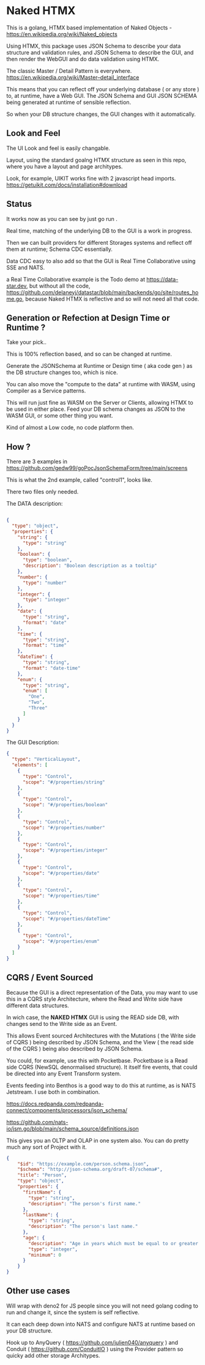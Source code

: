 # Naked HTMX

This is a golang, HTMX based implementation of Naked Objects - https://en.wikipedia.org/wiki/Naked_objects

Using HTMX, this package uses JSON Schema to describe your data structure and validation rules, and JSON Schema to describe the GUI, and then render the WebGUI and do data validation using HTMX.

The classic Master / Detail Pattern is everywhere. https://en.wikipedia.org/wiki/Master–detail_interface

This means that you can reflect off your underlying database ( or any store ) to, at runtime, have a Web GUI. The JSON Schema and GUI JSON SCHEMA being generated at runtime of sensible reflection.

So when your DB structure changes, the GUI changes with it automatically.

## Look and Feel

The UI Look and feel is easily changable.

Layout, using the standard goalng HTMX structure as seen in this repo, where you have a layout and page architypes.

Look, for example, UIKIT works fine with 2 javascript head imports. https://getuikit.com/docs/installation#download


## Status

It works now as you can see by just go run .

Real time, matching of the underlying DB to the GUI is a work in progress.

Then we can built providers for different Storages systems and reflect off them at runtime; Schema CDC essentially.

Data CDC easy to also add so that the GUI is Real Time Collaborative using SSE and NATS.

a Real Time Collaborative example is the Todo demo at https://data-star.dev, but without all the code, https://github.com/delaneyj/datastar/blob/main/backends/go/site/routes_home.go, because Naked HTMX is reflective and so will not need all that code.




## Generation or Refection at Design Time or Runtime ?

Take your pick..

This is 100% reflection based, and so can be changed at runtime.

Generate the JSONSchema at Runtime or Design time ( aka code gen ) as the DB structure changes too, which is nice.

You can also move the "compute to the data" at runtime with WASM, using Compiler as a Service patterns.

This will run just fine as WASM on the Server or Clients, allowing HTMX to be used in either place.
Feed your DB schema changes as JSON to the WASM GUI, or some other thing you want.

Kind of almost a Low code, no code platform then. 


## How ?

There are 3 examples in https://github.com/gedw99/goPocJsonSchemaForm/tree/main/screens

This is what the 2nd example, called "control1", looks like.

There two files only needed.

The DATA description:

```json

{
  "type": "object",
  "properties": {
    "string": {
      "type": "string"
    },
    "boolean": {
      "type": "boolean",
      "description": "Boolean description as a tooltip"
    },
    "number": {
      "type": "number"
    },
    "integer": {
      "type": "integer"
    },
    "date": {
      "type": "string",
      "format": "date"
    },
    "time": {
      "type": "string",
      "format": "time"
    },
    "dateTime": {
      "type": "string",
      "format": "date-time"
    },
    "enum": {
      "type": "string",
      "enum": [
        "One",
        "Two",
        "Three"
      ]
    }
  }
}

```

The GUI Description:

```json
{
  "type": "VerticalLayout",
  "elements": [
    {
      "type": "Control",
      "scope": "#/properties/string"
    },
    {
      "type": "Control",
      "scope": "#/properties/boolean"
    },
    {
      "type": "Control",
      "scope": "#/properties/number"
    },
    {
      "type": "Control",
      "scope": "#/properties/integer"
    },
    {
      "type": "Control",
      "scope": "#/properties/date"
    },
    {
      "type": "Control",
      "scope": "#/properties/time"
    },
    {
      "type": "Control",
      "scope": "#/properties/dateTime"
    },
    {
      "type": "Control",
      "scope": "#/properties/enum"
    }
  ]
}

```

## CQRS / Event Sourced

Because the GUI is a direct representation of the Data, you may want to use this in a CQRS style Architecture, where the Read and Write side have different data structures.

In wich case, the **NAKED HTMX** GUI is using the READ side DB, with changes send to the Write side as an Event.

This allows Event sourced Architectures with the Mutations ( the Write side of CQRS ) being described by JSON Schema, and the View ( the read side of the CQRS ) being also described by JSON Schema. 

You could, for example, use this with Pocketbase. Pocketbase is a Read side CQRS (NewSQL denormalised structure).
It itself fire events, that could be directed into any Event Transform system.

Events feeding into Benthos is a good way to do this at runtime, as is NATS Jetstream. I use both in combination.

https://docs.redpanda.com/redpanda-connect/components/processors/json_schema/

https://github.com/nats-io/jsm.go/blob/main/schema_source/definitions.json

This gives you an OLTP and OLAP in one system also. You can do pretty much any sort of Project with it.


```json
{
	"$id": "https://example.com/person.schema.json",
	"$schema": "http://json-schema.org/draft-07/schema#",
	"title": "Person",
	"type": "object",
	"properties": {
	  "firstName": {
		"type": "string",
		"description": "The person's first name."
	  },
	  "lastName": {
		"type": "string",
		"description": "The person's last name."
	  },
	  "age": {
		"description": "Age in years which must be equal to or greater than zero.",
		"type": "integer",
		"minimum": 0
	  }
	}
}
```

## Other use cases

Will wrap with deno2 for JS people since you will not need golang coding to run and change it, since the system is self reflective.

It can each deep down into NATS and configure NATS at runtime based on your DB structure. 

Hook up to AnyQuery ( https://github.com/julien040/anyquery ) and Conduit ( https://github.com/ConduitIO ) using the Provider pattern so quicky add other storage Architypes.





